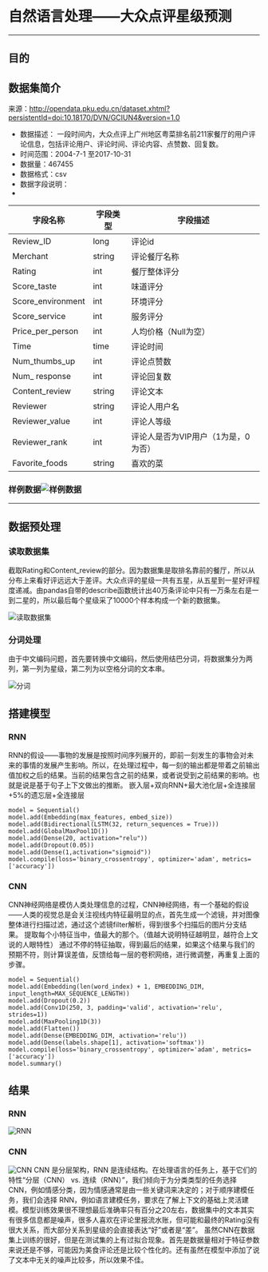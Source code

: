 # 自然语言处理——大众点评星级预测
---
## 目的
## 数据集简介
来源：http://opendata.pku.edu.cn/dataset.xhtml?persistentId=doi:10.18170/DVN/GCIUN4&version=1.0
* 数据描述：	一段时间内，大众点评上广州地区粤菜排名前211家餐厅的用户评论信息，包括评论用户、评论时间、评论内容、点赞数、回复数。
* 时间范围：2004-7-1 至2017-10-31
* 数据量：467455 
* 数据格式：csv
* 数据字段说明：
* 
|字段名称  | 字段类型 |字段描述|
|--|--|--|		
|Review_ID|	long|	评论id
|Merchant|	string|	评论餐厅名称
Rating|	int|	餐厅整体评分
Score_taste|	int|	味道评分
Score_environment|	int|	环境评分
Score_service|	int|	服务评分
Price_per_person|	int|	人均价格（Null为空）
Time	|time|	评论时间
Num_thumbs_up|	int|	评论点赞数
Num_ response|	int|	评论回复数
Content_review	|string|	评论文本
Reviewer|	string|	评论人用户名
Reviewer_value|	int|	评论人等级
Reviewer_rank|	int|	评论人是否为VIP用户（1为是，0为否）
Favorite_foods	|string|	喜欢的菜

### 样例数据![样例数据](https://img-blog.csdnimg.cn/20190702211737886.png)

---
## 数据预处理
### 读取数据集
截取Rating和Content_review的部分。因为数据集是取排名靠前的餐厅，所以从分布上来看好评远远大于差评。大众点评的星级一共有五星，从五星到一星好评程度递减。由pandas自带的describe函数统计出40万条评论中只有一万条左右是一到二星的，所以最后每个星级采了10000个样本构成一个新的数据集。

![读取数据集](https://img-blog.csdnimg.cn/20190702211832352.png?x-oss-process=image/watermark,type_ZmFuZ3poZW5naGVpdGk,shadow_10,text_aHR0cHM6Ly9ibG9nLmNzZG4ubmV0L0FudGhvbnlNMDg=,size_16,color_FFFFFF,t_70)

### 分词处理
由于中文编码问题，首先要转换中文编码，然后使用结巴分词，将数据集分为两列，第一列为星级，第二列为以空格分词的文本串。

![分词](https://img-blog.csdnimg.cn/20190702211912673.png?x-oss-process=image/watermark,type_ZmFuZ3poZW5naGVpdGk,shadow_10,text_aHR0cHM6Ly9ibG9nLmNzZG4ubmV0L0FudGhvbnlNMDg=,size_16,color_FFFFFF,t_70)
## 搭建模型
### RNN
RNN的假设——事物的发展是按照时间序列展开的，即前一刻发生的事物会对未来的事情的发展产生影响。所以，在处理过程中，每一刻的输出都是带着之前输出值加权之后的结果。当前的结果包含之前的结果，或者说受到之前结果的影响。也就是说是基于句子上下文做出的推断。
嵌入层+双向RNN+最大池化层+全连接层+5%的遗忘层+全连接层
```
model = Sequential()
model.add(Embedding(max_features, embed_size))
model.add(Bidirectional(LSTM(32, return_sequences = True)))
model.add(GlobalMaxPool1D())
model.add(Dense(20, activation="relu"))
model.add(Dropout(0.05))
model.add(Dense(1,activation="sigmoid"))
model.compile(loss='binary_crossentropy', optimizer='adam', metrics=['accuracy'])
```
### CNN
CNN神经网络是模仿人类处理信息的过程，CNN神经网络，有一个基础的假设——人类的视觉总是会关注视线内特征最明显的点，首先生成一个滤镜，并对图像整体进行扫描过滤，通过这个滤镜filter解析，得到很多个扫描后的图片分支结果。
提取每个小特征当中，值最大的那个。（值越大说明特征越明显，越符合上文说的人眼特性）
通过不停的特征抽取，得到最后的结果，如果这个结果与我们的预期不符，则计算误差值，反馈给每一层的卷积网络，进行微调整，再重复上面的步骤。

```
model = Sequential()
model.add(Embedding(len(word_index) + 1, EMBEDDING_DIM, input_length=MAX_SEQUENCE_LENGTH))
model.add(Dropout(0.2))
model.add(Conv1D(250, 3, padding='valid', activation='relu', strides=1))
model.add(MaxPooling1D(3))
model.add(Flatten())
model.add(Dense(EMBEDDING_DIM, activation='relu'))
model.add(Dense(labels.shape[1], activation='softmax'))
model.compile(loss='binary_crossentropy', optimizer='adam', metrics=['accuracy'])
model.summary()
```

## 结果
### RNN
![RNN](https://img-blog.csdnimg.cn/20190702213251845.png?x-oss-process=image/watermark,type_ZmFuZ3poZW5naGVpdGk,shadow_10,text_aHR0cHM6Ly9ibG9nLmNzZG4ubmV0L0FudGhvbnlNMDg=,size_16,color_FFFFFF,t_70)
### CNN
![CNN](https://img-blog.csdnimg.cn/20190702213225422.png?x-oss-process=image/watermark,type_ZmFuZ3poZW5naGVpdGk,shadow_10,text_aHR0cHM6Ly9ibG9nLmNzZG4ubmV0L0FudGhvbnlNMDg=,size_16,color_FFFFFF,t_70)
CNN 是分层架构，RNN 是连续结构。在处理语言的任务上，基于它们的特性“分层（CNN） vs. 连续（RNN）”，我们倾向于为分类类型的任务选择 CNN，例如情感分类，因为情感通常是由一些关键词来决定的；对于顺序建模任务，我们会选择 RNN，例如语言建模任务，要求在了解上下文的基础上灵活建模。模型训练效果很不理想最后准确率只有百分之20左右，数据集中的文本其实有很多信息都是噪声，很多人喜欢在评论里报流水账，但可能和最终的Rating没有很大关系，而大部分关系到星级的会直接表达“好”或者是“差”。
虽然CNN在数据集上训练的很好，但是在测试集的上有过拟合现象。首先是数据量相对于特征参数来说还是不够，可能因为美食评论还是比较个性化的。还有虽然在模型中添加了说了文本中无关的噪声比较多，所以效果不佳。



